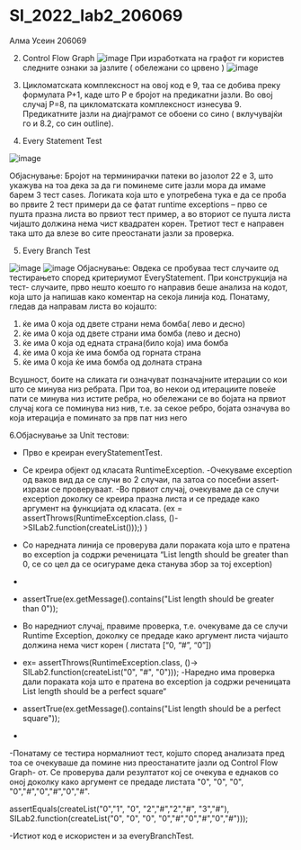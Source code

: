 # SI_2022_lab2_206069
Алма Усеин 206069

2. Control Flow Graph
  ![image](https://user-images.githubusercontent.com/103265682/171630811-f92490b7-e7d8-4bbc-9c45-15a6e6e4fd54.png)
 При изработката на графот ги користев следните ознаки за јазлите ( обележани со црвено )
 ![image](https://user-images.githubusercontent.com/103265682/171631056-041481c6-05e5-4826-9cd5-568062fb60ab.png)

3. Цикломатската комплексност на овој код е 9, таа се добива преку формулата P+1, каде што P е бројот на предикатни јазли. Во овој случај P=8, па цикломатската комплексност изнесува 9. Предикатните јазли на диајграмот се обоени со сино ( вклучувајќи го и 8.2, со син outline). 

4. Every Statement Test

![image](https://user-images.githubusercontent.com/103265682/171633441-e03dc7f3-0df2-4fd7-9db7-1cb8b708d3b8.png)


Објаснување: Бројот на терминирачки патеки во јазолот 22 е 3, што укажува на тоа дека за да ги поминеме сите јазли мора да имаме барем 3 тест cases. Логиката која што е употребена тука е да се проба во првите 2 тест примери да се фатат runtime exceptions – прво се пушта празна листа во првиот тест пример, а во вториот се пушта листа чијашто должина нема чист квадратен корен. Третиот тест е направен така што да влезе во сите преостанати јазли за проверка.

5. Every Branch Test

  ![image](https://user-images.githubusercontent.com/103265682/171631643-ef2ffc9f-8d36-4e13-a71d-c3943eb5d41a.png)
  ![image](https://user-images.githubusercontent.com/103265682/171631855-c84884c9-7f5f-428b-8730-5a18a859cf23.png)
Објаснување: Овдека се пробуваа тест случаите од тестирањето според критериумот EveryStatement. При конструкција на тест- случаите, прво нешто коешто го направив беше анализа на кодот, која што ја напишав како коментар на секоја линија код. Понатаму, гледав да направам листа во којашто:

1.	ќе има 0 која од двете страни нема бомба( лево и десно)
2.	ќе има 0 која од двете страни има бомба (лево и десно)
3.	ќе има 0 која од едната страна(било која) има бомба
4.	ќе има 0 која ќе има бомба од горната страна
5.	ќе има 0 која ќе има бомба од долната страна

Всушност, боите на сликата ги означуват позначајните итерации со кои што се минува низ ребрата. При тоа, во некои од итерациите повеќе пати се минува низ истите ребра, но обележани се во бојата на првиот случај кога се поминува низ нив, т.е. за секое ребро, бојата означува во која итерација е поминато за прв пат низ него

6.Објаснување за Unit тестови:
-	Прво е креиран everyStatementTest.
-	Се креира објект од класата RuntimeException.
-Очекуваме exception од ваков вид да се случи во 2 случаи, па затоа со посебни assert-изрази се проверуваат. 
-Во првиот случај, очекуваме да се случи exception доколку се креира празна листа и се предаде како аргумент на функцијата од класата. 
(ex = assertThrows(RuntimeException.class, ()->SILab2.function(createList()));) )
-	Со наредната линија се проверува дали пораката која што е пратена во exception ја содржи реченицата “List length should be greater than 0, се со цел да се осигураме дека станува збор за тој exception)
-	
-	assertTrue(ex.getMessage().contains("List length should be greater than 0"));

-	Во наредниот случај, правиме проверка, т.е. очекуваме да се случи Runtime Exception, доколку се предаде како аргумент листа чијашто должина нема чист корен ( листата [“0, “#”, “0”])

-	ex= assertThrows(RuntimeException.class, ()-> SILab2.function(createList("0", "#", "0")));
-Наредно има проверка дали пораката која што е пратена во exception ја содржи реченицата List length should be a perfect square“
-	assertTrue(ex.getMessage().contains("List length should be a perfect square"));
-	
-Понатаму се тестира нормалниот тест, којшто според анализата пред тоа се очекуваше да помине низ преостанатите јазли од Control Flow Graph- от. Се проверува дали резултатот кој се очекува е еднаков со оној доколку како аргумент се предаде листата "0", "0", "0", "0","#","0","#","0","#".

assertEquals(createList("0","1", "0", "2","#","2","#", "3","#"), SILab2.function(createList("0", "0", "0", "0","#","0","#","0","#")));

-Истиот код е искористен и за everyBranchTest.



